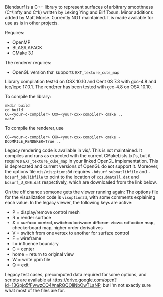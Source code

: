 Blendsurf is a C++ library to represent surfaces of arbitrary smoothness (C^\infty and C^k) written by Lexing Ying and Elif Tosun. Minor additions added by Matt Morse. Currently NOT  maintained. It is made available for use as is in other projects.

Requires:
* OpenMP
* BLAS/LAPACK
* CMake 3.1
    
The renderer requires:
* OpenGL version that supports `EXT_texture_cube_map`
    
Library compilation tested on OSX 10.10 and Cent OS 7.3 with gcc-4.8 and icc/icpc 17.0.1. The renderer has been tested with gcc-4.8 on OSX 10.10.

To compile the library:

    mkdir build
    cd build
    CC=<your-c-compiler> CXX=<your-cxx-compiler> cmake ..
    make 

To compile the renderer, use

    CC=<your-c-compiler> CXX=<your-cxx-compiler> cmake -DCOMPILE_RENDERER=True ..

Legacy rendering code is available in vis/. This is not maintained. It compiles and runs as expected with the current CMakeLists.txt's, but it requires `EXT_texture_cube_map` in your linked OpenGL implementation. This is deprecated and current versions of OpenGL do not support it. Moreover, the options file `vis/visoptions3d` requires `-bdsurf_submatlibfile` and `-bdsurf_bdulibfile` to point to the location of `ccsubmatall.dat` and `bdsurf_U_ONE.dat` respectively, which are downloaded from the link below.

On the off chance someone gets the viewer running again:
The options file for the visualization code is `visoption3d`, with some comments explaining each value.  In the legacy viewer, the following keys are active:

-   P    = display/remove control mesh
-   R    = render surface
-   S    = surface control, switches between different views
	    reflection map, checkerboard map, higher order derivatives
-   V    = switch from one vertex to another for surface control
-   F    = wireframe
-   I    = influence boundary
-   C    = center
-   home = return to original view
-   W    = write ppm file
-   Q    = exit

Legacy test cases, precomputed data required for some options, and scripts are available at https://drive.google.com/open?id=13Gpjq5fFwwzCQ4XnaRQQOliNbOwTLaNP,  but I'm not exactly sure what most of the files are for.
